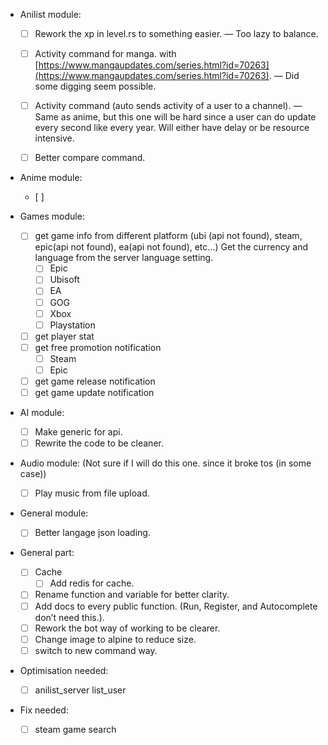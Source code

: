 - Anilist module:
    - [ ] Rework the xp in level.rs to something easier. — Too lazy to balance.
    - [ ] Activity command for manga.
      with [https://www.mangaupdates.com/series.html?id=70263](https://www.mangaupdates.com/series.html?id=70263).
      — Did some digging seem possible.
    - [ ] Activity command (auto sends activity of a user to a channel).
      — Same as anime, but this one will be hard since
      a user can do update every second like every year. Will either have delay or be resource intensive.
    - [ ] Better compare command.


- Anime module:
    - [ ]

- Games module:
    - [ ] get game info from different platform (ubi (api not found), steam, epic(api not found), ea(api not found),
      etc…)
      Get the currency and language from the server language setting.
        - [ ] Epic
        - [ ] Ubisoft
        - [ ] EA
        - [ ] GOG
        - [ ] Xbox
        - [ ] Playstation
    - [ ] get player stat
    - [ ] get free promotion notification
        - [ ] Steam
        - [ ] Epic
    - [ ] get game release notification
    - [ ] get game update notification

- AI module:
    - [ ] Make generic for api.
    - [ ] Rewrite the code to be cleaner.

- Audio module: (Not sure if I will do this one. since it broke tos (in some case))
    - [ ] Play music from file upload.

- General module:
    - [ ] Better langage json loading.

- General part:
    - [ ] Cache
        - [ ] Add redis for cache.
    - [ ] Rename function and variable for better clarity.
    - [ ] Add docs to every public function.
      (Run, Register, and Autocomplete don’t need this.).
    - [ ] Rework the bot way of working to be clearer.
    - [ ] Change image to alpine to reduce size.
    - [ ] switch to new command way.

- Optimisation needed:
    - [ ] anilist_server list_user

- Fix needed:
    - [ ] steam game search
